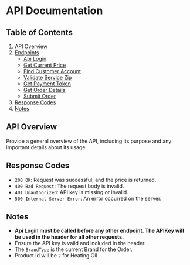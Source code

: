 # API Documentation

## Table of Contents
1. [API Overview](#api-overview)
2. [Endpoints](#endpoints)
    - [Api Login](Endpoints/apiLogin.md#api-login)
    - [Get Current Price](Endpoints/getCurrentPrice.md#get-current-price)
    - [Find Customer Account](Endpoints/findCustomerAccount.md#find-customer-account)
    - [Validate Service Zip](Endpoints/validateServiceZip.md#validate-service-zip-code)
    - [Get Payment Token](Endpoints/getPaymentToken.md#get-payment-token)
    - [Get Order Details](Endpoints/getOrderDetails.md#get-order-details)
    - [Submit Order](Endpoints/submitOrder.md#submit-order)
3. [Response Codes](#response-codes)
4. [Notes](#notes)

## API Overview
Provide a general overview of the API, including its purpose and any important details about its usage.

## Response Codes
- `200 OK`: Request was successful, and the price is returned.
- `400 Bad Request`: The request body is invalid.
- `401 Unauthorized`: API key is missing or invalid.
- `500 Internal Server Error`: An error occurred on the server.

## Notes
- **Api Login must be called before any other endpoint. The APIKey will be used in the header for all other requests.**
- Ensure the API key is valid and included in the header.
- The `BrandType` is the current Brand for the Order.
- Product Id will be `2` for Heating Oil  